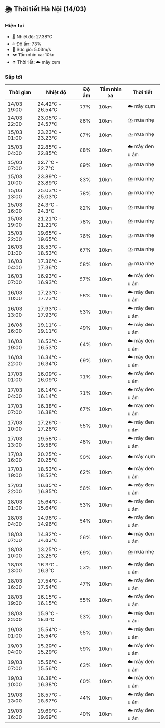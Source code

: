 ## 🌦️ Thời tiết Hà Nội (14/03)

### Hiện tại

- 🌡️ Nhiệt độ: 27.38℃
- 💦 Độ ẩm: 73%
- 💨 Sức gió: 5.03m/s
- 👁️ Tầm nhìn xa: 10km
- ☂️ Thời tiết: ☁️ mây cụm

### Sắp tới

| Thời gian | Nhiệt độ | Độ ẩm | Tầm nhìn xa | Thời tiết |
| --- | --- | --- | --- | --- |
| 14/03 19:00 | 24.42℃ - 26.54℃ | 77% | 10km | ☁️ mây cụm |
| 14/03 22:00 | 23.05℃ - 24.57℃ | 86% | 10km | ⛈️ mưa nhẹ |
| 15/03 01:00 | 23.23℃ - 23.23℃ | 87% | 10km | ⛈️ mưa nhẹ |
| 15/03 04:00 | 22.85℃ - 22.85℃ | 88% | 10km | ☁️ mây đen u ám |
| 15/03 07:00 | 22.7℃ - 22.7℃ | 89% | 10km | ⛈️ mưa nhẹ |
| 15/03 10:00 | 23.89℃ - 23.89℃ | 83% | 10km | ⛈️ mưa nhẹ |
| 15/03 13:00 | 25.03℃ - 25.03℃ | 78% | 10km | ⛈️ mưa nhẹ |
| 15/03 16:00 | 24.3℃ - 24.3℃ | 82% | 10km | ⛈️ mưa nhẹ |
| 15/03 19:00 | 21.21℃ - 21.21℃ | 78% | 10km | ⛈️ mưa nhẹ |
| 15/03 22:00 | 19.65℃ - 19.65℃ | 76% | 10km | ⛈️ mưa nhẹ |
| 16/03 01:00 | 18.53℃ - 18.53℃ | 67% | 10km | ⛈️ mưa nhẹ |
| 16/03 04:00 | 17.36℃ - 17.36℃ | 58% | 10km | ⛈️ mưa nhẹ |
| 16/03 07:00 | 16.93℃ - 16.93℃ | 57% | 10km | ☁️ mây đen u ám |
| 16/03 10:00 | 17.23℃ - 17.23℃ | 56% | 10km | ☁️ mây đen u ám |
| 16/03 13:00 | 17.93℃ - 17.93℃ | 53% | 10km | ☁️ mây đen u ám |
| 16/03 16:00 | 19.11℃ - 19.11℃ | 49% | 10km | ☁️ mây đen u ám |
| 16/03 19:00 | 16.53℃ - 16.53℃ | 64% | 10km | ☁️ mây đen u ám |
| 16/03 22:00 | 16.34℃ - 16.34℃ | 69% | 10km | ☁️ mây đen u ám |
| 17/03 01:00 | 16.09℃ - 16.09℃ | 71% | 10km | ☁️ mây đen u ám |
| 17/03 04:00 | 16.14℃ - 16.14℃ | 71% | 10km | ☁️ mây đen u ám |
| 17/03 07:00 | 16.38℃ - 16.38℃ | 67% | 10km | ☁️ mây đen u ám |
| 17/03 10:00 | 17.26℃ - 17.26℃ | 55% | 10km | ☁️ mây đen u ám |
| 17/03 13:00 | 19.58℃ - 19.58℃ | 48% | 10km | ☁️ mây đen u ám |
| 17/03 16:00 | 20.25℃ - 20.25℃ | 50% | 10km | ☁️ mây cụm |
| 17/03 19:00 | 18.53℃ - 18.53℃ | 62% | 10km | ☁️ mây đen u ám |
| 17/03 22:00 | 16.85℃ - 16.85℃ | 56% | 10km | ☁️ mây đen u ám |
| 18/03 01:00 | 15.64℃ - 15.64℃ | 53% | 10km | ☁️ mây đen u ám |
| 18/03 04:00 | 14.96℃ - 14.96℃ | 54% | 10km | ☁️ mây đen u ám |
| 18/03 07:00 | 14.82℃ - 14.82℃ | 56% | 10km | ☁️ mây đen u ám |
| 18/03 10:00 | 13.25℃ - 13.25℃ | 69% | 10km | ⛈️ mưa nhẹ |
| 18/03 13:00 | 16.3℃ - 16.3℃ | 53% | 10km | ☁️ mây đen u ám |
| 18/03 16:00 | 17.54℃ - 17.54℃ | 47% | 10km | ☁️ mây đen u ám |
| 18/03 19:00 | 16.15℃ - 16.15℃ | 55% | 10km | ☁️ mây đen u ám |
| 18/03 22:00 | 15.9℃ - 15.9℃ | 53% | 10km | ☁️ mây đen u ám |
| 19/03 01:00 | 15.54℃ - 15.54℃ | 55% | 10km | ☁️ mây đen u ám |
| 19/03 04:00 | 15.29℃ - 15.29℃ | 59% | 10km | ☁️ mây đen u ám |
| 19/03 07:00 | 15.56℃ - 15.56℃ | 63% | 10km | ☁️ mây đen u ám |
| 19/03 10:00 | 16.38℃ - 16.38℃ | 60% | 10km | ☁️ mây đen u ám |
| 19/03 13:00 | 18.57℃ - 18.57℃ | 44% | 10km | ☁️ mây đen u ám |
| 19/03 16:00 | 19.69℃ - 19.69℃ | 40% | 10km | ☁️ mây đen u ám |
